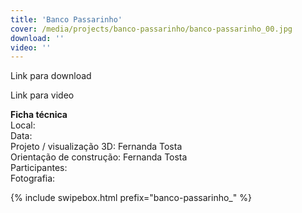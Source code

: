 ```yaml
---
title: 'Banco Passarinho'
cover: /media/projects/banco-passarinho/banco-passarinho_00.jpg
download: ''
video: ''
---
```


Link para download

Link para video

**Ficha técnica**  
Local:  
Data:  
Projeto / visualização 3D: Fernanda Tosta  
Orientação de construção: Fernanda Tosta  
Participantes:  
Fotografia:  

{% include swipebox.html prefix="banco-passarinho_" %}
